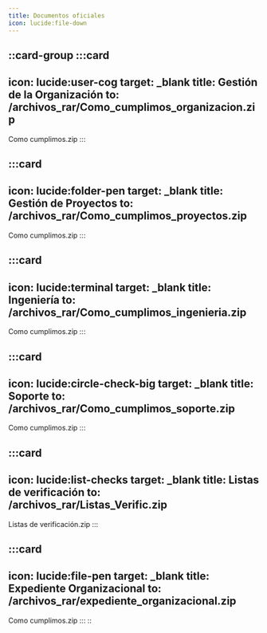 ```yaml
---
title: Documentos oficiales
icon: lucide:file-down
---
```


##

::card-group
  :::card
  ---
  icon: lucide:user-cog
  target: _blank
  title: Gestión de la Organización
  to: /archivos_rar/Como_cumplimos_organizacion.zip
  ---
  Como cumplimos.zip
  :::

  :::card
  ---
  icon: lucide:folder-pen
  target: _blank
  title: Gestión de Proyectos
  to: /archivos_rar/Como_cumplimos_proyectos.zip
  ---
  Como cumplimos.zip
  :::

  :::card
  ---
  icon: lucide:terminal
  target: _blank
  title: Ingeniería
  to: /archivos_rar/Como_cumplimos_ingenieria.zip
  ---
  Como cumplimos.zip
  :::

  :::card
  ---
  icon: lucide:circle-check-big
  target: _blank
  title: Soporte
  to: /archivos_rar/Como_cumplimos_soporte.zip
  ---
  Como cumplimos.zip
  :::

  :::card
  ---
  icon: lucide:list-checks
  target: _blank
  title: Listas de verificación
  to: /archivos_rar/Listas_Verific.zip
  ---
  Listas de verificación.zip
  :::

  :::card
  ---
  icon: lucide:file-pen
  target: _blank
  title: Expediente Organizacional
  to: /archivos_rar/expediente_organizacional.zip
  ---
  Como cumplimos.zip
  :::
::

